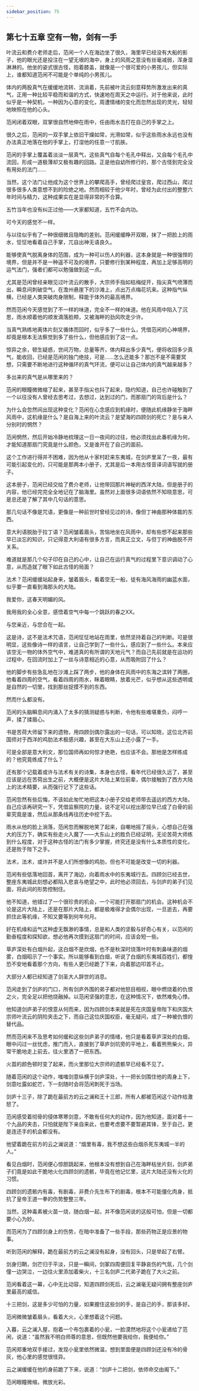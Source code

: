 ```yaml
---
sidebar_position: 75
---
```


## 第七十五章 **空有一物，剑有一手**

叶流云和费介老师走后，范闲一个人在海边坐了很久，海里早已经没有大船的影子，他的眼光还是投注在一望无垠的海中，身上的风雨之意没有丝毫减弱，浑身湿淋淋的。他坐的姿式很古怪，抱着膝盖，就像是一个很可爱的小男孩儿，但实际上，谁都知道范闲不可能是个单纯的小男孩儿。

体内的两股真气在缓缓地流转、流淌着，先前被叶流云刻意释势所激发出来的真气，正用一种比较平稳而和谐的方式，快速地在周天之中运行。对于他来说，此时似乎是一种契机，一种因为心意的变化，周遭情绪的变化而忽然出现的灵光，轻轻地映照在他的心头。

范闲闭着双眼，双掌很自然地伸在雨中，任由雨水击打在自己的手掌之上。

很久之后，范闲的一双手掌上依旧干燥如常，光滑如常，似乎这些雨水永远也没有办法真正地落在他的手掌上，打湿他的任意一寸肌肤。

范闲的手掌上覆盖着淡淡一层真气，这些真气自每个毛孔中释出，又自每个毛孔中流回，形成一道极薄却又极有趣的回路。正是他自幼所修行的，那个古怪到完全没有用处的法门……

当然，这个法门让他成为这个世界上的攀爬高手，曾经爬过皇宫，爬过西山，爬过很多很多人类意想不到的险绝之地。然而相较于他少年时，曾经为此付出的整整六年时间与精力，这种成果实在是显得非常的不合算。

五竹当年也没有纠正过他——大家都知道，五竹不会内功。

可今天的感觉不一样。

与以往似乎有了一种很细微且隐晦的差别。范闲缓缓睁开双眼，抹了一把脸上的雨水，怔怔地看着自己手掌，兀自出神无语良久。

能够使真气脱离身体的范围，成为一种可以伤人的利器，这本身就是一种很强悍的境界，但是并不是一种遥不可及的境界，只要修行到某种程度，再加上足够高明的运气法门，强者们都可以勉强做到这一点。

尤其是范闲曾经亲眼见过叶流云的散手，大宗师手指如枯梅绽开，指尖真气喷薄而出，瞬息间刺破空气，在澹州悬崖下的沙滩上，点出万点梅花坑来。这种指气纵横，已经是人类突破肉身限制，释能于体外的最高境界。

然而范闲今天感觉到了不一样的味道，完全不一样的味道。他在风雨中陷入了沉思，雨水顺着他的顺发滴落脸颊，又被海畔的劲风吹走少许。

当真气熟练地离体片刻又循体而回时，似乎多了一些什么，凭借范闲的心神境界，却竟是根本无法察觉到多了些什么，但他感应到了这一点。

惊异之余，顿生疑惑，世间万物，总量等齐，体内释出多少真气，便将收回多少真气，能收回，已经是范闲的独门绝技，可是……怎么还能多？那岂不是不需要冥想，只需要不断地进行这种循环的真气环流，便可以让自己体内的真气越来越多？

多出来的真气是从哪里来的？

范闲的眼瞳微微缩了起来，甚至手指尖也抖了起来，隐约知道，自己也许碰触到了一个以往没有人曾经去思考过，去想过，达到过的门，而那扇门的背后是什么？

为什么会忽然间出现这种变化？范闲在心念感应到机缘时，便随此机缘静坐于海畔风雨中，这机缘是什么？是自海上来的叶流云？是望海的四顾剑的死亡？是与亲人分别时的惘然？

范闲惘然，然后开始冷静地梳理这一日一夜间的过往，他必须找出此番机缘为何，才能知道那扇门究竟是什么颜色，又是谁开在了自己的面前。

这个工作进行得并不困难，因为他从十家村赶来东夷城，在剑庐里呆了一夜，最有可能引起变化的，只可能是那两本小册子，尤其是后一本用古怪音译词语写就的册子。

这本册子，范闲已经交给了费介老师，让他带回那片神秘的西洋大陆，但是册子的内容，他已经完完全全地记在了脑海里。虽然对上面很多词语依然不知晓意思，可是总还是了解了其中几句话的意思。

那几句话不像是咒语，更像是一种前世时曾经见过的诗，像但丁神曲那种体裁的东西。

意大利语脱胎于拉丁语？范闲皱着眉头，苦恼地坐在风雨中，却有些想不起来那些早已淡忘的知识，只记得意大利语有很多方言，而真正立文，与但丁的神曲脱不开关系。

难道就是那几个句子印在自己的心中，让自己在运行真气的过程里下意识调动了心意，从而造就了眼下如此古怪的局面？

法术？范闲缓缓站起身来，皱着眉头，看着空无一船，徒有海风海雨的幽蓝水面，似乎要一直看到海那头的大陆。

我爱你，这春天明媚的风。

我用我的全心全意，感悟着空气中每一个跳跃的春之XX。

与您亲近，与您合在一起。

这是诗，这不是法术咒语，范闲怔怔地站在雨里，依然坚持着自己的判断。可是很明显，这些像诗一样的语言，让自己学到了一些什么，感应到了一些什么。本来应该空无一物的体外空气中，难道真的有所谓的天地元气？而自己先前就是在运功的过程中，在回流时加上了一丝与诗意相近的心意，从而吸附回了什么？

他的脚步有些急乱地在沙滩上踩了两步，他的身体在风雨中的东海之滨转了两圈，他看着四周的空气，看着四周的雨水，眯着眼睛，放着光芒，似乎想从这些透明或是自然的一切里，找到那丝捉摸不到的东西。

然而什么都没有。

范闲的头脑瞬息间内涌入了太多的猜测疑惑与判断，令他有些难堪重负，闷哼一声，揉了揉眉心。

书是苦荷大师留下来的遗物，用四顾剑偶尔露出的一句话，可以知晓，这位北齐前国师对于西洋的鸡肋法术极感兴趣，甚至在大东山上还小露了一手。

可是全部是意大利文，那位国师再如何惊才绝艳，也应该不会。那他是怎样练成的？他究竟练成了什么？

还有那个记载着或许与法术有关的诗集，本身也古怪，看年代已经很久远了，甚至应该是远在苦荷出生之前，大概便是这片大陆上某位前辈，偶尔接触到了西方大陆上的法术精要，从而强行记下了这些话。

范闲忽然有些后悔，不该如此匆忙地把这本小册子交给老师带去遥远的西方大陆，自己应该再研究一下，凭借监察院的力量，说不定可以挖出那位早已成了白骨的前辈究竟是谁，然后从那条线再往历史中挖下去。

雨水从他的脸上淌落，范闲忽而解脱地笑了起来，自嘲地摇了摇头，心想自己在强大的压力下，确实有些走火入魔了——大东山上的胜负已经证明，无论苦荷大师练到什么程度，对于这种古怪的法门有多少掌握，终究还是没有什么本质性的变化，还是败于陛下之手。

法术，法术，或许并不是人们所想像的鸡肋，但也不可能是改变一切的利器。

范闲有些低落地回首，离开了海边，向着雨水中的东夷城行去。四顾剑已经去世，整座东夷城此刻想必都陷入悲哀与绝望之中，此时他必须回去，与剑庐的弟子们见面，将此间的形势控制住。

他不知道，他错过了一个很珍贵的机会，一个可能打开那扇门的机会。这种机会不论是这片大陆上，还是在那片大陆上，都是极难得才会偶尔出现，一旦逝去，再要抓住此等机缘，不知又要等到何年何月。

好在机缘和运气这种虚无飘渺的事情，总是和人类的坚毅与好奇心有关，以范闲的勤奋程度和探知欲，想必他再次摸到这扇门的时间，应该会短一些。

草庐深处有白烟升起，这白烟不是炊烟，也不是秋深时烧落叶时有刺鼻味道的烟雾，白烟昭示了一个事实。所以能够看到白烟，听说了白烟的东夷城百姓们，都惶恐不安地看着那个方向，有些人更已经跪了下来，向着那边叩首不止。

大部分人都已经知道了剑圣大人辞世的消息。

范闲走到了剑庐的门口，所有剑庐外围的弟子都对他怒目相视，眼中燃烧着的仇恨之火，完全足以把他烧融掉。以范闲坚强的意志，在这种情况下，依然难免心悸。

他知道剑庐弟子的恨意从何而来，因为四顾剑本来就是死在庆国皇帝陛下和庆国大宗师叶流云的阴险夹击之下，而自己这位庆国权臣，毫无疑问，成了一种被仇恨的替代品。

然而范闲来不及思考如何缓和这些剑庐弟子的情绪，他只是看着草庐深处的白烟，眼中闪过一丝忧虑，推门而入，直接到了草庐剑坑旁的平地上，看着熊熊柴火，异常干脆地走上前去，往火里洒了一把东西。

火苗的颜色顿时变了起来，而火里那位大宗师的遗骸早已经看不见了。

随着范闲的这个动作，嗤嗤剑意纵横于剑庐深处，十一把长剑围住他的周身上下，剑意吐露如蛇芒，下一刻随时会将范闲刺死于当场。

剑庐十三子，除了跪在最前方的云之澜和王十三郎，所有人都被范闲这个动作给激怒了。

范闲感受着彻骨的侵体寒寒剑意，不敢有任何大的动作，因为他知道，面对着十一个九品的夹击，只怕就是陛下亲自来此，也要考虑要不要暂避其锋，至于自己，更是连还手的机会都没有。

他望着跪在前方的云之澜说道：“烟里有毒，我不想这些白烟杀死东夷城一半的人。”

看见白烟时，范闲便心惊胆跳起来，他根本没有想到自己在海畔枯坐片刻，剑庐弟子们竟是如此干脆地火化四顾剑的遗骸，毕竟在他记忆里，这片大陆还没有火化的习惯。

四顾剑的遗骸内有毒，有剧毒，非费介先生布下的剧毒，根本不可能僵化肉身，抵抗了皇帝王道一拳的伤势整整三年。

当然，这种毒素被火苗一烧，随白烟一起，并不像范闲说的这般可怕，但是一切都要小心为妙。

而范闲为了四顾剑身上的伤势，在暗中准备了一些手段，那些药物正是应景的物事。

听到范闲的解释，跪在最前方的云之澜没有起身，没有回头，只是举起了右臂。

剑身归鞘，剑芒归于平淡，只是一瞬间，剑冢四周便回复平静哀伤的气氛，几个剑僮一边哭泣，一边往火里添加着柴火，十三名剑庐二代弟子跪在了大火之前。

范闲看着这一幕，心中无比动容，知道四顾剑死后，云之澜毫无疑问拥有整座剑庐里最高的威信。

十三把剑，这是多少可怕的力量，如果握住这些剑的手，是自己的手，那该多好。

范闲微微皱着眉头，看着大火，心里想着这个问题。

入暮，云之澜入屋，抱着一个布包裹着的小瓮，一脸漠然地将这个小瓮递给了范闲，说道：“虽然我不明白师尊的意思，但既然他要我给你，我便给你。”

范闲郑重地双手接过，发现小瓮里依然微温，想到里面便是四顾剑还没有冷的骨灰，他心里的感觉很怪异。

云之澜缓缓在他的身前跪了下来，说道：“剑庐十二把剑，依师命交由阁下。”

范闲眼瞳微缩，微放光彩。

